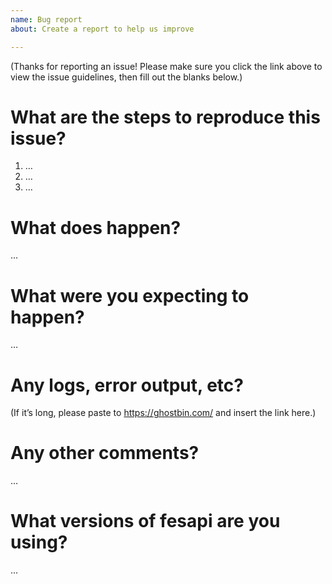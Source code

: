 ```yaml
---
name: Bug report
about: Create a report to help us improve

---
```


(Thanks for reporting an issue! Please make sure you click the link above to view the issue guidelines, then fill out the blanks below.)

# What are the steps to reproduce this issue?
1. …
2. …
3. …

# What does happen?
…

# What were you expecting to happen?
…

# Any logs, error output, etc?
(If it’s long, please paste to https://ghostbin.com/ and insert the link here.)

# Any other comments?
…

# What versions of fesapi are you using?
…
